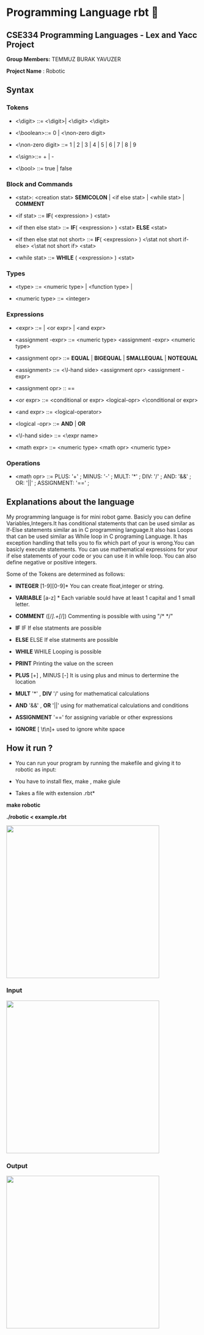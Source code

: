 # Programming Language rbt :robot:

## CSE334 Programming Languages - Lex and Yacc Project

**Group Members:** TEMMUZ BURAK YAVUZER

**Project Name** : Robotic
 
 

## Syntax


### Tokens 

* <\digit\> ::= <\digit\>| <\digit\> <\digit\>

* <\boolean\>::= 0 | <\non-zero digit\>

* <\non-zero digit\> ::= 1 | 2 | 3 | 4 | 5 | 6 | 7 | 8 | 9

* <\sign\>::= + | -

* <\bool\> ::= true | false



### Block and Commands 


* \<stat\>: \<creation stat\> **SEMICOLON** | \<if else stat> | \<while stat\> | **COMMENT**

* \<if stat\> ::= **IF**( \<expression\> ) \<stat\>

* \<if then else stat\> ::= **IF**( \<expression\> ) \<stat\> **ELSE** \<stat\>

* \<if then else stat not short\> ::= **IF**( \<expression\> ) <\stat not short if- else\> <\stat not short if\> \<stat\>

* \<while stat\> ::= **WHILE** ( \<expression\> ) \<stat\>





### Types

* \<type\> ::= \<numeric type\>  | \<function type\> |

* \<numeric type\> ::= \<integer\>




### Expressions


* \<expr\> ::= <assignment expr> | \<or expr\> | \<and expr\>

* \<assignment -expr\> ::= \<numeric type\> \<assignment -expr\> \<numeric type\>

* \<assignment opr\> ::= **EQUAL** | **BIGEQUAL** | **SMALLEQUAL** | **NOTEQUAL**

* \<assignment\> ::= <\l-hand side\> \<assignment opr\> \<assignment -expr\>

* \<assignment opr\> :: ==

* \<or expr\> ::= \<conditional or expr\> \<logical-opr\> <\conditional or expr\>

* \<and expr\> ::=  \<logical-operator\>

* \<logical -opr\> ::= **AND** | **OR**

* <\l-hand side\> ::= <\expr name\>

* \<math expr\> ::= \<numeric type\> \<math opr\> \<numeric type\>



### Operations

* \<math opr\> ::= PLUS: '+' ; MINUS: '-' ; MULT: '*' ; DIV: '/' ; AND: '&&' ; OR: '||' ; ASSIGNMENT: '==' ;


## Explanations about the language

My programming language is for mini robot game.
Basicly you can define Variables,Integers.It has conditional statements that can be used similar as If-Else statements
similar as in C programming language.It also has Loops that can be used similar as While loop in C programing Language.
It has exception handling that tells you to fix which part of your is wrong.You can basicly execute statements.
You can use mathematical expressions for your if else statements of your code or you can use it in while loop.
You can also define negative or positive integers.
	


Some of the Tokens are determined as follows:


- **INTEGER** [1-9][0-9]* You can create float,integer or string.

- **VARIABLE** [a-z] * Each variable sould have at least 1 capital and 1 small letter.

- **COMMENT** ([/*].+[*/]) Commenting is possible with using "/* */"

- **IF** IF If else statments are possible

- **ELSE** ELSE If else statments are possible

- **WHILE** WHILE Looping is possible

- **PRINT** Printing the value on the screen

- **PLUS** [+] , MINUS [-] It is using plus and minus to dertermine the location

- **MULT** '*' , **DIV** '/' using for mathematical calculations

- **AND** '&&' , **OR** '||' using for mathematical calculations and conditions

- **ASSIGNMENT** '==' for assigning variable or other expressions

- **IGNORE** [ \t\n]+ used to ignore white space




## How it run ?

- You can run your program by running the makefile and giving it to robotic as input:

- You have to install flex, make , make giule

- Takes a file with extension .rbt* 

**make robotic**

**./robotic < example.rbt**


<img src="https://i.gyazo.com/2f80903d79ced4e805002605a634c768.png" width="400">


### Input


<img src="https://i.gyazo.com/b36c34d208694c7a92e9bfc4b535f287.png" width="400">


### Output


<img src="https://i.gyazo.com/2f63a88172660aad6d3ab5254081505e.png" width="400">
